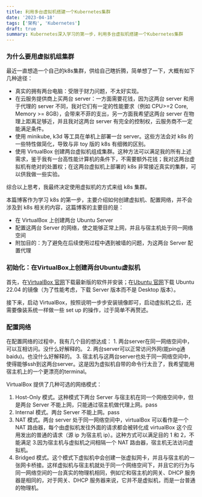 ```yaml
---
title: 利用多台虚拟机搭建一个Kubernetes集群
date: '2023-04-18'
tags: ['架构', 'Kubernetes']
draft: true
summary: Kubernetes深入学习的第一步，利用多台虚拟机搭建一个Kubernetes集群
---
```


<h3>为什么要用虚拟机组集群</h3>
最近一直想造一个自己的k8s集群，供给自己瞎折腾，简单想了一下，大概有如下几种途径：

- 真实的拥有两台电脑：受限于财力问题，不太好实现。
- 在云服务提供商上买两台 server：一方面需要花钱，因为这两台 server 和用于代理的 server 不同，我对它们有一定的性能要求（例如 CPU>=2 Core, Memory >= 8GB），会带来不菲的支出，另一方面我希望这两台 server 在物理上距离足够近，并且我对这两台 server 有完全的控制权，云服务商不一定能满足条件。
- 使用 minikube, k3d 等工具在单机上部署一台 server。这些方法会对 k8s 的一些特性做简化，导致与非 toy 版的 k8s 有细微的区别。
- 使用 VirtualBox 创建两台虚拟机组成集群。这种方法可以满足我的所有上述需求，鉴于我有一台高性能计算机的条件下，不需要额外花钱；我对这两台虚拟机有绝对的处置权；在这两台虚拟机上部署的 k8s 非常接近真实的集群，可以供我做一些实验。

综合以上思考，我最终决定使用虚拟机的方式来组 k8s 集群。

本篇博客作为学习 k8s 的第一步，主要介绍如何创建虚拟机、配置网络，并不会涉及到 k8s 相关的内容，这篇博客的主要目的是：

- 在 VirtualBox 上创建两台 Ubuntu Server
- 配置这两台 Server 的网络，使之能够正常上网，并且与宿主机处于同一网络空间
- 附加目的：为了避免在后续使用过程中遇到被墙的问题，为这两台 Server 配置代理

<h3>初始化：在VirtualBox上创建两台Ubuntu虚拟机</h3>

首先，在[VirtualBox 官网](https://www.virtualbox.org/wiki/Downloads)下载最新版的软件并安装；在[Ubuntu 官网](https://ubuntu.com/download/server)下载 Ubuntu 22.04 的镜像（为了性能考虑，下载 Server 版本而不是 Desktop 版本）。

接下来，启动 VirtualBox，按照说明一步步安装镜像即可，启动虚拟机之后，还需要像装系统一样做一些 set up 的操作，过于简单不再赘述。

<h3>配置网络</h3>
在配置网络的过程中，我有几个目的想达成：
1. 两台server在同一网络空间中，可以互相访问。没什么好解释的。
2. 两台server可以正常访问外网(能ping通baidu)。也没什么好解释的。
3. 宿主机与这两台server也处于同一网络空间中，使得能够ssh到这两台server。这是因为虚拟机自带的命令行太丑了，我希望能用宿主机上的一个更漂亮的terminal。

VirtualBox 提供了几种可选的网络模式：

1. Host-Only 模式。这种模式下两台 Server 与宿主机在同一个网络空间中，但是两台 Server 不能上网，只能通过宿主机做代理上网。pass
2. Internal 模式。两台 Server 不能上网。pass
3. NAT 模式。两台 server 处于同一网络空间中，virtualBox 可以看作是一个 NAT 路由器，每个由虚拟机发往外面的请求都会被转化成 virtualBox 这个应用发出的普通的请求（源 ip 为宿主机 ip）。这种方式可以满足目的 1 和 2，不能满足 3.因为宿主机与虚拟机之间相隔一个 NAT 路由器，宿主机无法访问虚拟机。
4. Bridged 模式。这个模式下虚拟机中会创建一张虚拟网卡，并且与宿主机的一张网卡桥接。这样虚拟机与宿主机就处于同一个网络空间下，并且它的行为与同一网络空间的一台真实的物理机相同，例如它和宿主机的网关、DHCP 服务器是相同的，对于网关、DHCP 服务器来说，它并不是虚拟机，而是一台普通的物理机。
